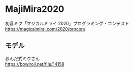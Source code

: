 # MajiMira2020
初音ミク「マジカルミライ 2020」プログラミング・コンテスト  
https://magicalmirai.com/2020/procon/

## モデル
おんだ式ミクさん  
https://bowlroll.net/file/14158